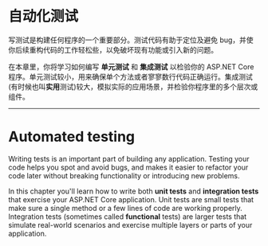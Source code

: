 # 自动化测试

写测试是构建任何程序的一个重要部分。测试代码有助于定位及避免 bug，并使你后续重构代码的工作轻松些，以免破坏现有功能或引入新的问题。

在本章里，你将学习如何编写 **单元测试** 和 **集成测试** 以检验你的 ASP.NET Core 程序。单元测试较小，用来确保单个方法或者寥寥数行代码正确运行。集成测试(有时候也叫**实用**测试)较大，模拟实际的应用场景，并检验你程序里的多个层次或组件。

---

# Automated testing
Writing tests is an important part of building any application. Testing your code helps you spot and avoid bugs, and makes it easier to refactor your code later without breaking functionality or introducing new problems.

In this chapter you'll learn how to write both **unit tests** and **integration tests** that exercise your ASP.NET Core application. Unit tests are small tests that make sure a single method or a few lines of code are working properly. Integration tests (sometimes called **functional** tests) are larger tests that simulate real-world scenarios and exercise multiple layers or parts of your application.
